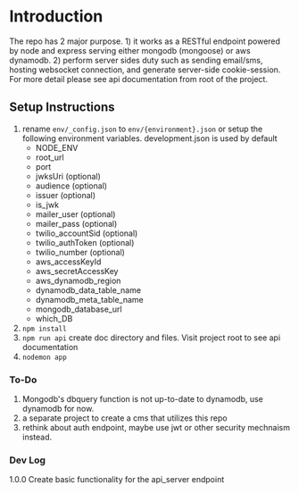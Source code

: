 # Introduction
The repo has 2 major purpose. 1) it works as a RESTful endpoint powered by node and express serving either mongodb (mongoose) or aws dynamodb. 2) perform server sides duty such as sending email/sms, hosting websocket connection, and generate server-side cookie-session. For more detail please see api documentation from root of the project.

## Setup Instructions
1. rename `env/_config.json` to `env/{environment}.json` or setup the following environment variables. development.json is used by default
    - NODE_ENV  
    - root_url
    - port
    - jwksUri (optional)
    - audience (optional)
    - issuer (optional)
    - is_jwk
    - mailer_user (optional)
    - mailer_pass (optional)
    - twilio_accountSid (optional)
    - twilio_authToken (optional)
    - twilio_number (optional)
    - aws_accessKeyId
    - aws_secretAccessKey
    - aws_dynamodb_region
    - dynamodb_data_table_name
    - dynamodb_meta_table_name
    - mongodb_database_url
    - which_DB 
2. `npm install`
3. `npm run api` create doc directory and files. Visit project root to see api documentation
4. `nodemon app`

### To-Do
1. Mongodb's dbquery function is not up-to-date to dynamodb, use dynamodb for now.
2. a separate project to create a cms that utilizes this repo
3. rethink about auth endpoint, maybe use jwt or other security mechnaism instead.


### Dev Log
1.0.0 Create basic functionality for the api_server endpoint
